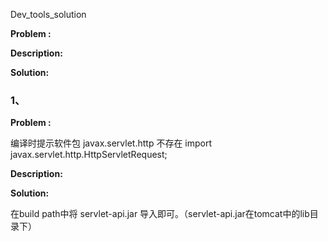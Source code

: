 Dev_tools_solution



**Problem :**

**Description:**

**Solution:**

### 1、

**Problem :**

编译时提示软件包 javax.servlet.http 不存在 import javax.servlet.http.HttpServletRequest;

**Description:**

**Solution:**

在build path中将 servlet-api.jar 导入即可。（servlet-api.jar在tomcat中的lib目录下）